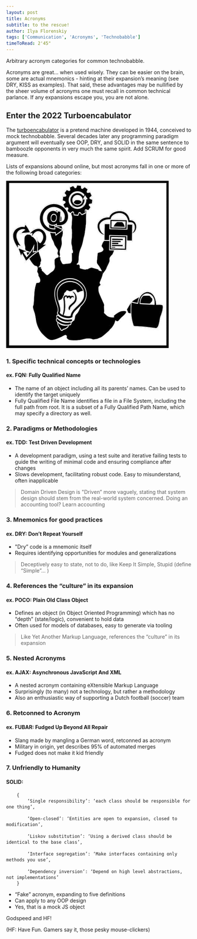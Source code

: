 ```yaml
---
layout: post
title: Acronyms
subtitle: to the rescue!
author: Ilya Florenskiy
tags: ['Communication', 'Acronyms', 'Technobabble']
timeToRead: 2'45"
---
```


Arbitrary acronym categories for common technobabble.

Acronyms are great... when used wisely. They can be easier on the brain, some are actual mnemonics - hinting at their expansion’s meaning (see DRY, KISS as examples). That said, these advantages may be nullified by the sheer volume of acronyms one must recall in common technical parlance. If any expansions escape you, you are not alone.

## Enter the 2022 Turboencabulator
The [turboencabulator](https://en.wikipedia.org/wiki/Turboencabulator) is a pretend machine developed in 1944, conceived to mock technobabble. Several decades later any programming paradigm argument will eventually see OOP, DRY, and SOLID in the same sentence to bamboozle opponents in very much the same spirit. Add SCRUM for good measure.

Lists of expansions abound online, but most acronyms fall in one or more of the following broad categories:

!['Visual acronym?'](/assets/blog/acronym-generic.jpg)

### 1. Specific technical concepts or technologies

#### ex. FQN: Fully Qualified Name

-   The name of an object including all its parents’ names. Can be used to identify the target uniquely
-   Fully Qualified File Name identifies a file in a File System, including the full path from root. It is a subset of a Fully Qualified Path Name, which may specify a directory as well.
    
### 2. Paradigms or Methodologies

#### ex. TDD: Test Driven Development

-   A development paradigm, using a test suite and iterative failing tests to guide the writing of minimal code and ensuring compliance after changes
-   Slows development, facilitating robust code. Easy to misunderstand, often inapplicable   
> Domain Driven Design is "Driven” more vaguely, stating that system design should stem from the real-world system concerned. Doing an accounting tool? Learn accounting

### 3. Mnemonics for good practices
#### ex. DRY: Don’t Repeat Yourself
-   "Dry” code is a mnemonic itself
-   Requires identifying opportunities for modules and generalizations
> Deceptively easy to state, not to do, like Keep It Simple, Stupid (define “Simple”... )
        
### 4. References the “culture” in its expansion
#### ex. POCO: Plain Old Class Object
-   Defines an object (in Object Oriented Programming) which has no “depth” (state/logic), convenient to hold data
-   Often used for models of databases, easy to generate via tooling
>   Like Yet Another Markup Language, references the “culture” in its expansion

### 5. Nested Acronyms
#### ex. AJAX: Asynchronous JavaScript And XML
-   A nested acronym containing eXtensible Markup Language
-   Surprisingly (to many) not a technology, but rather a methodology
-   Also an enthusiastic way of supporting a Dutch football (soccer) team

### 6. Retconned to Acronym
#### ex. FUBAR: Fudged Up Beyond All Repair
-   Slang made by mangling a German word, retconned as acronym   
-   Military in origin, yet describes 95% of automated merges
-   Fudged does not make it kid friendly

### 7. Unfriendly to Humanity
#### SOLID: 
		{
			‘Single responsibility’: ‘each class should be responsible for one thing’,

			‘Open-closed’: ‘Entities are open to expansion, closed to modification’,

			‘Liskov substitution’: ‘Using a derived class should be identical to the base class’,

			‘Interface segregation’: ‘Make interfaces containing only methods you use’,

			‘Dependency inversion’: ‘Depend on high level abstractions, not implementations’
		}

-   “Fake” acronym, expanding to five definitions
-   Can apply to any OOP design
-   Yes, that is a mock JS object
    
Godspeed and HF!

(HF: Have Fun. Gamers say it, those pesky mouse-clickers)
